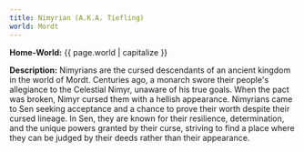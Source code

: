 ```yaml
---
title: Nimyrian (A.K.A. Tiefling)
world: Mordt
---
```


**Home-World:** {{ page.world | capitalize }}

**Description:** Nimyrians are the cursed descendants of an ancient kingdom in the world of Mordt. Centuries ago, a monarch swore their people's allegiance to the Celestial Nimyr, unaware of his true goals. When the pact was broken, Nimyr cursed them with a hellish appearance. Nimyrians came to Sen seeking acceptance and a chance to prove their worth despite their cursed lineage. In Sen, they are known for their resilience, determination, and the unique powers granted by their curse, striving to find a place where they can be judged by their deeds rather than their appearance.

<!--more-->

